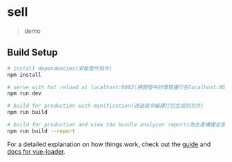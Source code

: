 # sell

> demo

## Build Setup

``` bash
# install dependencies(安裝套件指令)
npm install

# serve with hot reload at localhost:8082(將開發中的環境運行在localhost:8082，必須運行在HTTP之下才可以正常運作)
npm run dev

# build for production with minification(透過指令編譯打包生成的文件)
npm run build

# build for production and view the bundle analyzer report(為生產構建並查看包分析器報告)
npm run build --report
```

For a detailed explanation on how things work, check out the [guide](http://vuejs-templates.github.io/webpack/) and [docs for vue-loader](http://vuejs.github.io/vue-loader).

